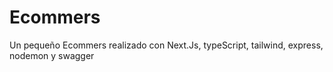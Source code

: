 # Ecommers
Un pequeño Ecommers realizado con Next.Js, typeScript, tailwind, express, nodemon y swagger
